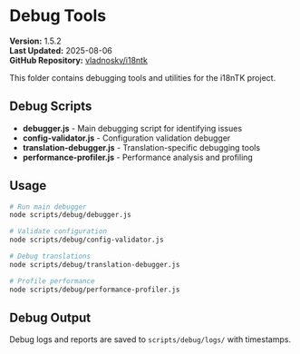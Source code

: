 # Debug Tools

**Version:** 1.5.2  
**Last Updated:** 2025-08-06  
**GitHub Repository:** [vladnoskv/i18ntk](https://github.com/vladnoskv/i18ntk)

This folder contains debugging tools and utilities for the i18nTK project.

## Debug Scripts

- **debugger.js** - Main debugging script for identifying issues
- **config-validator.js** - Configuration validation debugger
- **translation-debugger.js** - Translation-specific debugging tools
- **performance-profiler.js** - Performance analysis and profiling

## Usage

```bash
# Run main debugger
node scripts/debug/debugger.js

# Validate configuration
node scripts/debug/config-validator.js

# Debug translations
node scripts/debug/translation-debugger.js

# Profile performance
node scripts/debug/performance-profiler.js
```

## Debug Output

Debug logs and reports are saved to `scripts/debug/logs/` with timestamps.